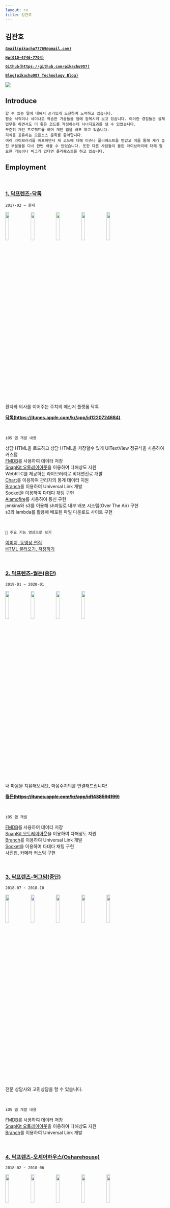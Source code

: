 ```yaml
---
layout: cv
title: 김관호
---
```



## 김관호

<a href="mailto:pikachu77769@gmail.com" style="font-weight: bold;">`Gmail(pikachu77769@gmail.com)`</a>

<a href="tel:010-4746-7704" style="font-weight: bold;">`Hp(010-4746-7704)`</a>

<a href="https://github.com/pikachu987/" style="font-weight: bold;">`Github(https://github.com/pikachu987)`</a>

<a href="https://pikachu987.tistory.com/" style="font-weight: bold;">`Blog(pikachu987 Technology Blog)`</a>


<div class="profile"><img src="https://pikachu987.github.io/cvdata/resources/profile.png?cv=2"></div>


## Introduce

`할 수 있는 일에 대해서 끈기있게 도전하며 노력하고 있습니다.`<br>
`평소 서적이나 세미나로 학습한 기술들을 앱에 접목시켜 보고 있습니다. 이러한 경험들은 실제 업무를 하면서도 더 좋은 코드를 작성하는데 시너지효과를 낼 수 있었습니다.`<br>
`꾸준히 개인 프로젝트를 하며 개인 앱을 배포 하고 있습니다.`<br>
`지식을 공유하는 오픈소스 문화를 좋아합니다.`<br>
`여러 라이브러리를 배포하면서 제 코드에 대해 이슈나 풀리퀘스트를 받았고 이를 통해 제가 놓친 부분들을 다시 한번 배울 수 있었습니다. 또한 다른 사람들이 올린 라이브러리에 대해 필요한 기능이나 버그가 있다면 풀리퀘스트를 하고 있습니다.`




## Employment



<br>

### [1. 닥프렌즈-닥톡](https://www.doctalk.co.kr/)

`2017-02 ~ 현재`

<img src="https://pikachu987.github.io/cvdata/resources/employment/doctalk/appstore/1.png?cv=2" width="15%">
<img src="https://pikachu987.github.io/cvdata/resources/employment/doctalk/appstore/2.png?cv=2" width="15%">
<img src="https://pikachu987.github.io/cvdata/resources/employment/doctalk/appstore/3.png?cv=2" width="15%">
<img src="https://pikachu987.github.io/cvdata/resources/employment/doctalk/appstore/4.png?cv=2" width="15%">
<img src="https://pikachu987.github.io/cvdata/resources/employment/doctalk/appstore/5.png?cv=2" width="15%">

환자와 의사를 이어주는 주치의 메신저 플랫폼 닥톡

__[닥톡(https://itunes.apple.com/kr/app/id1220724684)](https://itunes.apple.com/kr/app/id1220724684)__

<br>

`iOS 앱 개발 내용`

상담 HTML을 로드하고 상담 HTML을 저장할수 있게 UITextView 정규식을 사용하여 커스텀<br>
[FMDB](https://github.com/ccgus/fmdb)를 사용하여 데이터 저장<br>
[SnapKit 오토레이아웃](https://github.com/SnapKit/SnapKit)을 이용하여 다해상도 지원<br>
WebRTC를 제공하는 라이브러리로 비대면진료 개발<br>
[Chart](https://github.com/danielgindi/Charts)를 이용하여 관리자의 통계 데이터 지원<br>
[Branch](https://dashboard.branch.io/)를 이용하여 Universal Link 개발<br>
[Socket](https://github.com/socketio/socket.io-client-swift)을 이용하여 다대다 채팅 구현<br>
[Alamofire](https://github.com/Alamofire/Alamofire)를 사용하여 통신 구현<br>
jenkins와 s3를 이용해 sh파일로 내부 배포 시스템(Over The Air) 구현<br>
s3와 lambda를 활용해 배포된 파일 다운로드 사이트 구현<br>

<br>

`📱 주요 기능 영상으로 보기`

[이미지, 동영상 편집](https://pikachu987.github.io/cvdata/resources/employment/doctalk/media/picker/)<br>
[HTML 불러오기, 저장하기](https://pikachu987.github.io/cvdata/resources/employment/doctalk/media/html/)
<br>


<div class="page-break"></div>

<br>

### [2. 닥프렌즈-월든(중단)](https://www.docfriends.com/)

`2019-01 ~ 2020-01`

<img src="https://pikachu987.github.io/cvdata/resources/employment/walden/appstore/1.png?cv=2" width="15%">
<img src="https://pikachu987.github.io/cvdata/resources/employment/walden/appstore/2.png?cv=2" width="15%">
<img src="https://pikachu987.github.io/cvdata/resources/employment/walden/appstore/3.png?cv=2" width="15%">
<img src="https://pikachu987.github.io/cvdata/resources/employment/walden/appstore/4.png?cv=2" width="15%">

내 마음을 치유해보세요, 마음주치의를 연결해드립니다!

~~__[월든(https://itunes.apple.com/kr/app/id1438594199)](https://itunes.apple.com/kr/app/id1438594199)__~~

<br>

`iOS 앱 개발`

[FMDB](https://github.com/ccgus/fmdb)를 사용하여 데이터 저장<br>
[SnapKit 오토레이아웃](https://github.com/SnapKit/SnapKit)을 이용하여 다해상도 지원<br>
[Branch](https://dashboard.branch.io/)를 이용하여 Universal Link 개발<br>
[Socket](https://github.com/socketio/socket.io-client-swift)을 이용하여 다대다 채팅 구현<br>
사진첩, 카메라 커스텀 구현<br>



<br>

### [3. 닥프렌즈-허그맘(중단)](https://www.docfriends.com/)

`2018-07 ~ 2018-10`

<img src="https://pikachu987.github.io/cvdata/resources/employment/hugmom/appstore/1.png?cv=2" width="15%">
<img src="https://pikachu987.github.io/cvdata/resources/employment/hugmom/appstore/2.png?cv=2" width="15%">
<img src="https://pikachu987.github.io/cvdata/resources/employment/hugmom/appstore/3.png?cv=2" width="15%">
<img src="https://pikachu987.github.io/cvdata/resources/employment/hugmom/appstore/4.png?cv=2" width="15%">
<img src="https://pikachu987.github.io/cvdata/resources/employment/hugmom/appstore/5.png?cv=2" width="15%">

전문 상담사와 고민상담을 할 수 있습니다.

<br>

`iOS 앱 개발 내용`

[FMDB](https://github.com/ccgus/fmdb)를 사용하여 데이터 저장<br>
[SnapKit 오토레이아웃](https://github.com/SnapKit/SnapKit)을 이용하여 다해상도 지원<br>
[Branch](https://dashboard.branch.io/)를 이용하여 Universal Link 개발<br>


<div class="page-break"></div>

<br>

### [4. 닥프렌즈-오셰어하우스(Osharehouse)](https://www.facebook.com/osharehouse/)

`2018-02 ~ 2018-06`

<img src="https://pikachu987.github.io/cvdata/resources/employment/osharehouse/appstore/1.png?cv=2" width="15%">
<img src="https://pikachu987.github.io/cvdata/resources/employment/osharehouse/appstore/2.png?cv=2" width="15%">
<img src="https://pikachu987.github.io/cvdata/resources/employment/osharehouse/appstore/3.png?cv=2" width="15%">
<img src="https://pikachu987.github.io/cvdata/resources/employment/osharehouse/appstore/4.png?cv=2" width="15%">
<img src="https://pikachu987.github.io/cvdata/resources/employment/osharehouse/appstore/5.png?cv=2" width="15%">

실시간 직거래 방구하기

__[오셰어하우스(https://itunes.apple.com/kr/app/id1383090453)](https://itunes.apple.com/kr/app/id1383090453)__

<br>

`iOS 앱 개발 내용`

CoreData를 사용하여 데이터 저장<br>
[SnapKit 오토레이아웃](https://github.com/SnapKit/SnapKit)을 이용하여 다해상도 지원<br>
[Branch](https://dashboard.branch.io/)를 이용하여 Universal Link 개발<br>
[Socket](https://github.com/socketio/socket.io-client-swift)을 이용하여 다대다 채팅 구현<br>
Expandable Tableview 개발<br>
Localizable을 사용하여 다국어 지원<br>



<br>

### [5. 닥프렌즈-오셰어하우스 관리자(Osharehouse)](https://www.facebook.com/osharehouse/)

`2018-02 ~ 2018-06`

<img src="https://pikachu987.github.io/cvdata/resources/employment/osharehouseAdmin/appstore/1.png?cv=2" width="15%">
<img src="https://pikachu987.github.io/cvdata/resources/employment/osharehouseAdmin/appstore/2.png?cv=2" width="15%">
<img src="https://pikachu987.github.io/cvdata/resources/employment/osharehouseAdmin/appstore/3.png?cv=2" width="15%">
<img src="https://pikachu987.github.io/cvdata/resources/employment/osharehouseAdmin/appstore/4.png?cv=2" width="15%">
<img src="https://pikachu987.github.io/cvdata/resources/employment/osharehouseAdmin/appstore/5.png?cv=2" width="15%">

간편하게 입주자를 모집하세요

__[오셰어하우스 관리자(https://itunes.apple.com/kr/app/id1351570974)](https://itunes.apple.com/kr/app/id1351570974)__

<br>

`iOS 앱 개발 내용`

[Chart](https://github.com/danielgindi/Charts)를 이용하여 관리자의 통계 데이터 지원<br>
CoreData를 사용하여 데이터 저장<br>
[SnapKit 오토레이아웃](https://github.com/SnapKit/SnapKit)을 이용하여 다해상도 지원<br>
[Branch](https://dashboard.branch.io/)를 이용하여 Universal Link 개발<br>
[Socket](https://github.com/socketio/socket.io-client-swift)을 이용하여 다대다 채팅 구현<br>


<div class="page-break"></div>

<br>

### [6. 닥프렌즈-배경화면 HD(OGQ)](https://medium.com/ogq-corp)

`2017-04 ~ 2017-07`

<img src="https://pikachu987.github.io/cvdata/resources/employment/backgroundHD/appstore/1.png?cv=2" width="15%">
<img src="https://pikachu987.github.io/cvdata/resources/employment/backgroundHD/appstore/2.png?cv=2" width="15%">
<img src="https://pikachu987.github.io/cvdata/resources/employment/backgroundHD/appstore/3.png?cv=2" width="15%">
<img src="https://pikachu987.github.io/cvdata/resources/employment/backgroundHD/appstore/4.png?cv=2" width="15%">
<img src="https://pikachu987.github.io/cvdata/resources/employment/backgroundHD/appstore/5.png?cv=2" width="15%">

고화질 배경화‪면‬

__[배경화면 HD(https://itunes.apple.com/app/id541860561)](https://itunes.apple.com/app/id541860561)__

<br>

`iOS 앱 개발 내용`

Objective-C 로 되어있던 앱을 Swift3로 변환<br>
[Tags](https://github.com/pikachu987/Tags) 라이브러리 기초 개발<br>
오토레이아웃(스토리보드)을 이용하여 다해상도 지원<br>
이미지 다해상도 렌더링 지원<br>
Localizable을 사용하여 다국어 지원<br>



<br>

### 7. 시전소프트-전단지존

`2016-06 ~ 2016-11`

<img src="https://pikachu987.github.io/cvdata/resources/employment/jundan/appstore/1.png?cv=2" width="15%">
<img src="https://pikachu987.github.io/cvdata/resources/employment/jundan/appstore/2.png?cv=2" width="15%">
<img src="https://pikachu987.github.io/cvdata/resources/employment/jundan/appstore/3.png?cv=2" width="15%">
<img src="https://pikachu987.github.io/cvdata/resources/employment/jundan/appstore/4.png?cv=2" width="15%">
<img src="https://pikachu987.github.io/cvdata/resources/employment/jundan/appstore/5.png?cv=2" width="15%">

전단지를 앱으로 만들어 배포

<br>

`iOS 앱 개발 내용`

[Realm](https://github.com/realm/realm-cocoa)을 사용하여 데이터 저장<br>
[Alamofire](https://github.com/Alamofire/Alamofire)를 사용하여 통신 구현<br>
여러가지 전단지 만들기 레이아웃 개발<br>
Horizontal 무한 스크롤 개발<br>



<div class="page-break"></div>

## Freelancer

<br>

### 1. KMS-ExpertT

`2016-11 ~ 2016-12`

<img src="https://pikachu987.github.io/cvdata/resources/freelancer/et/appstore/1.png?cv=2" width="15%">
<img src="https://pikachu987.github.io/cvdata/resources/freelancer/et/appstore/2.png?cv=2" width="15%">
<img src="https://pikachu987.github.io/cvdata/resources/freelancer/et/appstore/3.png?cv=2" width="15%">
<img src="https://pikachu987.github.io/cvdata/resources/freelancer/et/appstore/4.png?cv=2" width="15%">
<img src="https://pikachu987.github.io/cvdata/resources/freelancer/et/appstore/5.png?cv=2" width="15%">

WebRTC를 이용해 통역 전문가와 통화

<br>

`iOS 앱 개발 내용`

[QuickBlox WebRTC](https://quickblox.com/)를 이용하여 통화 구현<br>
[SQLite](https://github.com/stephencelis/SQLite.swift)를 이용하여 데이터 저장<br>
[Realm](https://github.com/realm/realm-cocoa)을 사용하여 데이터 저장<br>
[Alamofire](https://github.com/Alamofire/Alamofire)를 사용하여 통신 구현<br>




<br>

### 2. Davich-가상장착(중단)

`2016-12 ~ 2017-01`

<img src="https://pikachu987.github.io/cvdata/resources/freelancer/virtualWearing/appstore/1.png?cv=2" width="15%">
<img src="https://pikachu987.github.io/cvdata/resources/freelancer/virtualWearing/appstore/2.png?cv=2" width="15%">
<img src="https://pikachu987.github.io/cvdata/resources/freelancer/virtualWearing/appstore/3.png?cv=2" width="15%">
<img src="https://pikachu987.github.io/cvdata/resources/freelancer/virtualWearing/appstore/4.png?cv=2" width="15%">
<img src="https://pikachu987.github.io/cvdata/resources/freelancer/virtualWearing/appstore/5.png?cv=2" width="15%">

가상으로 눈동자 위치와 눈동자 타원에 맞게 콘택트 렌즈를 잘라서 가상으로 써 볼수 있다.

<br>

`iOS 앱 개발 내용`

[Realm](https://github.com/realm/realm-cocoa)을 사용하여 데이터 저장<br>
[Alamofire](https://github.com/Alamofire/Alamofire)를 사용하여 통신 구현<br>


<div class="page-break"></div>

<br>

### 3. knightnet-책가방

`2017-01 ~ 2017-02`

<img src="https://pikachu987.github.io/cvdata/resources/freelancer/edubag/appstore/1.png?cv=2" width="15%">
<img src="https://pikachu987.github.io/cvdata/resources/freelancer/edubag/appstore/2.png?cv=2" width="15%">
<img src="https://pikachu987.github.io/cvdata/resources/freelancer/edubag/appstore/3.png?cv=2" width="15%">
<img src="https://pikachu987.github.io/cvdata/resources/freelancer/edubag/appstore/4.png?cv=2" width="15%">
<img src="https://pikachu987.github.io/cvdata/resources/freelancer/edubag/appstore/5.png?cv=2" width="15%">

책가방은 방과후학교 운영을 위한 프로그램입니다.

<br>

`iOS 앱 개발 내용`

[Realm](https://github.com/realm/realm-cocoa)을 사용하여 데이터 저장<br>
[Alamofire](https://github.com/Alamofire/Alamofire)를 사용하여 통신 구현<br>
[Kanna](https://github.com/tid-kijyun/Kanna)를 사용하여 XML 통신 구현<br>




## Individual Projects

<br>

### 1. QR 코드

`2021-04 ~ 2021-04`

<img src="https://pikachu987.github.io/cvdata/resources/individual/qrcode/appstore/1.png?cv=2" width="15%">
<img src="https://pikachu987.github.io/cvdata/resources/individual/qrcode/appstore/2.png?cv=2" width="15%">
<img src="https://pikachu987.github.io/cvdata/resources/individual/qrcode/appstore/3.png?cv=2" width="15%">
<img src="https://pikachu987.github.io/cvdata/resources/individual/qrcode/appstore/4.png?cv=2" width="15%">
<img src="https://pikachu987.github.io/cvdata/resources/individual/qrcode/appstore/5.png?cv=2" width="15%">

● QR코드를 텍스트로 만들수 있습니다.<br/>
● 웹뷰를 이용해 URL로 QR코드를 만들수 있습니다.<br/>
● QR코드의 복잡도, QR코드색, 배경색을 변경할 수 있습니다.<br/>
● QR코드에 로고를 추가할 수 있습니다.<br/>
● 외부 앱에서 공유하기로 QR코드를 만들수 있습니다.<br/>

__[QR코드(https://apps.apple.com/us/app/qr-code-create-view-scan/id1560555666)](https://apps.apple.com/us/app/qr-code-create-view-scan/id1560555666)__

<br>

`iOS 앱 개발 내용`

[SnapKit 오토레이아웃](https://github.com/SnapKit/SnapKit)을 이용하여 다해상도 지원<br>
[CropPickerView](https://github.com/pikachu987/CropPickerView)를 이용하여 이미지 자르기 지원<br>
Localizable을 사용하여 다국어 지원<br>
Share Extension으로 외부 앱에서 공유하기 지원<br>




<div class="page-break"></div>

<br>

### 2. 비디오편집기

`2021-03 ~ 2021-03`

<img src="https://pikachu987.github.io/cvdata/resources/individual/videoeditor/appstore/1.png?cv=2" width="15%">
<img src="https://pikachu987.github.io/cvdata/resources/individual/videoeditor/appstore/2.png?cv=2" width="15%">
<img src="https://pikachu987.github.io/cvdata/resources/individual/videoeditor/appstore/3.png?cv=2" width="15%">
<img src="https://pikachu987.github.io/cvdata/resources/individual/videoeditor/appstore/4.png?cv=2" width="15%">
<img src="https://pikachu987.github.io/cvdata/resources/individual/videoeditor/appstore/5.png?cv=2" width="15%">

● 비디오의 시작시간과 종료시간을 선택해 자를 수 있습니다.<br/>
● 비디오의 크기 및 없애고 싶은 영역을 자를 수 있습니다.<br/>
● 비디오를 회전시켜 저장할 수 있습니다.<br/>
● 비디오의 화질을 저화질, 일반화질, 고화질로 저장할 수 있습니다.<br/>
● 비디오 음소거를 할 수 있습니다.<br/>

__[비디오편집기(https://apps.apple.com/us/app/videoeditor-crop-quality-mute/id1559471613)](https://apps.apple.com/us/app/videoeditor-crop-quality-mute/id1559471613)__

<br>

`iOS 앱 개발 내용`

[SnapKit 오토레이아웃](https://github.com/SnapKit/SnapKit)을 이용하여 다해상도 지원<br>
[CropPickerView](https://github.com/pikachu987/CropPickerView)를 이용하여 이미지 자르기 지원<br>
Localizable을 사용하여 다국어 지원<br>



<br>

### 3. 패턴관리(생활패턴, 운동패턴, 피트니스)

`2019-07 ~ 2019-07`

<img src="https://pikachu987.github.io/cvdata/resources/individual/pattern/appstore/1.png?cv=2" width="15%">
<img src="https://pikachu987.github.io/cvdata/resources/individual/pattern/appstore/2.png?cv=2" width="15%">
<img src="https://pikachu987.github.io/cvdata/resources/individual/pattern/appstore/3.png?cv=2" width="15%">
<img src="https://pikachu987.github.io/cvdata/resources/individual/pattern/appstore/4.png?cv=2" width="15%">
<img src="https://pikachu987.github.io/cvdata/resources/individual/pattern/appstore/5.png?cv=2" width="15%">

● 자신에게 맞는 작업으로 하루하루 패턴을 맞게 살아보세요.<br/>
● 하루하루 패턴에 맞게 살았는지 통계를 확인해 보세요.<br/>
● 패턴에 맞게 살고 있는지 패턴 관리앱이 도와드려요.<br/>

__[패턴관리(https://itunes.apple.com/us/app/패턴관리-생활패턴-운동패턴-피트니스/id1471091967)](https://itunes.apple.com/us/app/패턴관리-생활패턴-운동패턴-피트니스/id1471091967)__

<br>

`iOS 앱 개발 내용`

[FMDB](https://github.com/ccgus/fmdb)를 사용하여 데이터 저장<br>
[SnapKit 오토레이아웃](https://github.com/SnapKit/SnapKit)을 이용하여 다해상도 지원<br>
[CropPickerView](https://github.com/pikachu987/CropPickerView)를 이용하여 이미지 자르기 지원<br>
Localizable을 사용하여 다국어 지원<br>





<div class="page-break"></div>



<br>

### 4. Punto: 쉬운 사진편집 툴

`2018-09 ~ 2018-09`

<img src="https://pikachu987.github.io/cvdata/resources/individual/punto/appstore/1.png?cv=2" width="15%">
<img src="https://pikachu987.github.io/cvdata/resources/individual/punto/appstore/2.png?cv=2" width="15%">
<img src="https://pikachu987.github.io/cvdata/resources/individual/punto/appstore/3.png?cv=2" width="15%">
<img src="https://pikachu987.github.io/cvdata/resources/individual/punto/appstore/4.png?cv=2" width="15%">
<img src="https://pikachu987.github.io/cvdata/resources/individual/punto/appstore/5.png?cv=2" width="15%">

● 사진첩에 있는 이미지를 편집할 수 있습니다.<br/>
● 캔버스를 편집할 수 있습니다.<br/>
● 컬러 피커를 사용하여 원하는 색을 캔버스에 저장해 보세요.<br/>
● 다양한 필터로 이미지의 느낌을 바꾸어 보세요.<br/>
● 이미지에 원하는 영역에 스포이드로 색을 추출해 보세요.<br/>
● 사진에 일부 영역이 마음에 들지 않을때 사진을 원하는 크기와 원하는 영역으로 잘라 보세요.<br/>
● 이미지에 여러가지 이모지,이미지,텍스트를 추가해서 위치와 크기를 조절해 보세요.<br/>
● 사용하지 않는 편집 도구를 OFF 시킨 후 자주 사용하는 도구만 볼수 있습니다.<br/>
● 이미지의 정보와 촬영 정보와 위치를 볼수 있습니다.<br/>

__[푼토(https://itunes.apple.com/us/app/punto-easy-photo-editing-tool/id1402485933)](https://itunes.apple.com/us/app/punto-easy-photo-editing-tool/id1402485933)__

<br>

`iOS 앱 개발 내용`

[FMDB](https://github.com/ccgus/fmdb)를 사용하여 데이터 저장<br>
오토레이아웃(스토리보드)을 이용하여 다해상도 지원<br>
[CropPickerView](https://github.com/pikachu987/CropPickerView)를 이용하여 이미지 자르기 지원<br>
[GPUImage](https://github.com/BradLarson/GPUImage3)를 이용하여 필터 지원<br>
Localizable을 사용하여 다국어 지원<br>


<br>

### 5. MakeGIF: 움짤 그림 만들기 앱

`2018-01 ~ 2018-01`

<img src="https://pikachu987.github.io/cvdata/resources/individual/makegif/appstore/1.png?cv=2" width="15%">
<img src="https://pikachu987.github.io/cvdata/resources/individual/makegif/appstore/2.png?cv=2" width="15%">
<img src="https://pikachu987.github.io/cvdata/resources/individual/makegif/appstore/3.png?cv=2" width="15%">
<img src="https://pikachu987.github.io/cvdata/resources/individual/makegif/appstore/4.png?cv=2" width="15%">
<img src="https://pikachu987.github.io/cvdata/resources/individual/makegif/appstore/5.png?cv=2" width="15%">

● 터치로 쉽게 움짤을 만들수 있습니다.<br/>
● 펜 색과 사이즈를 조절할수 있습니다.<br/>
● 배경색과 배경이미지를 변경할수 있습니다.<br/>
● 갤러리에 저장된 사진들을 GIF로 변경할수 있습니다.<br/>
● 갤러리에 저장된 사진들을 원모양 GIF로 변경할수 있습니다.<br/>
● GIF 이미지들을 일반 사진으로 변경할 수 있습니다.<br/>

__[움짤 그림 만들기(https://itunes.apple.com/kr/app/움짤-그림-만들기/id1332469018)](https://itunes.apple.com/kr/app/움짤-그림-만들기/id1332469018)__

<br>

`iOS 앱 개발 내용`

CoreData를 사용하여 데이터 저장<br>
[SnapKit 오토레이아웃](https://github.com/SnapKit/SnapKit)을 이용하여 다해상도 지원<br>



<br>

### 6. FakeCall: 가짜전화 앱 (reject)

`2018-01 ~ 2018-01`

<img src="https://pikachu987.github.io/cvdata/resources/individual/fakecall/appstore/1.png?cv=2" width="15%">
<img src="https://pikachu987.github.io/cvdata/resources/individual/fakecall/appstore/2.png?cv=2" width="15%">
<img src="https://pikachu987.github.io/cvdata/resources/individual/fakecall/appstore/3.png?cv=2" width="15%">
<img src="https://pikachu987.github.io/cvdata/resources/individual/fakecall/appstore/4.png?cv=2" width="15%">
<img src="https://pikachu987.github.io/cvdata/resources/individual/fakecall/appstore/5.png?cv=2" width="15%">

● 기존 휴대폰의 연락처에 있는 사람들에게 가짜로 전화를 걸 수 있습니다.<br/>
● 새로운 연락처를 등록해서 가짜로 전화를 걸 수 있습니다.<br/>
● 기존 연락처나 새로운 연락처에서 전화를 걸게 할 수 있습니다.<br/>
● 전화왔을 때 알림음과 진동, 배경화면을 바꿀 수 있습니다.<br/>


<br>

`iOS 앱 개발 내용`

CoreData를 사용하여 데이터 저장<br>
[SnapKit 오토레이아웃](https://github.com/SnapKit/SnapKit)을 이용하여 다해상도 지원<br>
Localizable을 사용하여 다국어 지원<br>




<br>

### 7. Script: 대본공부 앱

`2017-12 ~ 2017-12`

<img src="https://pikachu987.github.io/cvdata/resources/individual/script/appstore/1.png?cv=2" width="15%">
<img src="https://pikachu987.github.io/cvdata/resources/individual/script/appstore/2.png?cv=2" width="15%">
<img src="https://pikachu987.github.io/cvdata/resources/individual/script/appstore/3.png?cv=2" width="15%">
<img src="https://pikachu987.github.io/cvdata/resources/individual/script/appstore/4.png?cv=2" width="15%">
<img src="https://pikachu987.github.io/cvdata/resources/individual/script/appstore/5.png?cv=2" width="15%">

● 나에게 맞는 앱 디자인을 선택할 수 있습니다.<br/>
● 중요 문장을 추가할수 있습니다.<br/>
● 대본, 중요 문장에서 검색을 할수 있습니다.<br/>
● 대본, 중요 문장을 번역할 수 있습니다.<br/>
● 중요 문장에 태그를 선택할수 있습니다.<br/>
● 대본에 따라 자신이 마지막 공부한 위치로 돌아갈 수 있습니다.<br/>
● 대본과 중요문장을 저장할수 있습니다. 데이터는 서버에 저장되지 않고 휴대폰 기기에 저장되기 때문에 다른 사람들에게 노출되지 않고 다시 불러올 수 있습니다.<br/>

__[대본공부(https://itunes.apple.com/kr/app/대본-공부/id1319037733)](https://itunes.apple.com/kr/app/대본-공부/id1319037733)__

<br>

`iOS 앱 개발 내용`

CoreData를 사용하여 데이터 저장<br>
[SSZipArchive](https://github.com/ZipArchive/ZipArchive)를 이용하여 집파일을 다운받은 후 압축풀기 지원<br>
[Kanna](https://github.com/tid-kijyun/Kanna)를 사용하여 XML 분석<br>



<div class="page-break"></div>


<br>

### 8. Markdown: 마크다운 앱

`2017-01 ~ 2017-01`

<img src="https://pikachu987.github.io/cvdata/resources/individual/markdown/appstore/1.png?cv=2" width="15%">
<img src="https://pikachu987.github.io/cvdata/resources/individual/markdown/appstore/2.png?cv=2" width="15%">
<img src="https://pikachu987.github.io/cvdata/resources/individual/markdown/appstore/3.png?cv=2" width="15%">
<img src="https://pikachu987.github.io/cvdata/resources/individual/markdown/appstore/4.png?cv=2" width="15%">
<img src="https://pikachu987.github.io/cvdata/resources/individual/markdown/appstore/5.png?cv=2" width="15%">

● 마크다운을 적을수 있다.<br>
● 마크다운을 적기 편하게 키보드 상단에 여러가지 버튼이 있다.<br>
● 마크다운을 웹뷰를 통해 이미지를 쉽게 보여줄 수 있다.<br>
● 마크다운을 적으면서 마크다운 미리보기를 할 수 있다.<br>
● 마크다운을 html 또는 markdown 형식으로 파일을 공유할 수 있다.<br>

__[마크다운(https://apps.apple.com/us/app/markdown-md-html-editor/id1195478325)](https://apps.apple.com/us/app/markdown-md-html-editor/id1195478325)__

<br>

`iOS 앱 개발 내용`

CoreData를 사용하여 데이터 저장<br>



<br>

### 9. Memo: 그림 메모장

`2017-01 ~ 2017-01`

<img src="https://pikachu987.github.io/cvdata/resources/individual/memo/appstore/1.png?cv=2" width="15%">
<img src="https://pikachu987.github.io/cvdata/resources/individual/memo/appstore/2.png?cv=2" width="15%">
<img src="https://pikachu987.github.io/cvdata/resources/individual/memo/appstore/3.png?cv=2" width="15%">
<img src="https://pikachu987.github.io/cvdata/resources/individual/memo/appstore/4.png?cv=2" width="15%">
<img src="https://pikachu987.github.io/cvdata/resources/individual/memo/appstore/5.png?cv=2" width="15%">

● 메모장에 펜으로 그림을 그릴수 있다.<br>
● 펜의 색, 크기를 바꿀수 있다.<br>
● 지우개로 펜으로 그린 것을 지울수 있고 지우개 크기를 바꿀수 있다.<br>
● 배경색을 바꿀수 있다.<br>
● 투명한 배경을 사용하고 갤러리에 저장할 수 있다.<br>
● 이미지를 가져와서 크기를 조절해서 메모장에 올려놓을수 있다.<br>
● 텍스트를 만들어서 메모장에 올려놓을수 있다.<br>
● 저장, 삭제, 공유가 가능하며 메모마다 잠금(지문인식)을 걸어놓을 수 있다.<br>
● 잠금이 된 메모는 저장, 삭제, 공유, 보기를 하려면 지문인식 또는 잠금설정할때 입력한 비밀번호를 입력하여야 할 수 있다.<br>

__[그림 메모장(https://apps.apple.com/us/app/그림-메모장/id1194457669)](https://apps.apple.com/us/app/그림-메모장/id1194457669)__

<br>

`iOS 앱 개발 내용`

[FMDB](https://github.com/ccgus/fmdb)를 사용하여 데이터 저장<br>
[SnapKit 오토레이아웃](https://github.com/SnapKit/SnapKit)을 이용하여 다해상도 지원<br>
[PALFileStorage](https://github.com/pikachu987/PALFileStorage.git)를 이용하여 내부 저장소에 파일 저장
[Realm](https://github.com/realm/realm-cocoa)을 사용하다가 FMDB로 데이터 마이그레이션<br>
LocalAuthentication를 사용하여 FaceID, TouchID 구현



<div class="page-break"></div>


<br>

### 10. Editor: 이미지 합성 앱

`2017-01 ~ 2017-01`

<img src="https://pikachu987.github.io/cvdata/resources/individual/editor/appstore/1.png?cv=2" width="15%">
<img src="https://pikachu987.github.io/cvdata/resources/individual/editor/appstore/2.png?cv=2" width="15%">
<img src="https://pikachu987.github.io/cvdata/resources/individual/editor/appstore/3.png?cv=2" width="15%">
<img src="https://pikachu987.github.io/cvdata/resources/individual/editor/appstore/4.png?cv=2" width="15%">
<img src="https://pikachu987.github.io/cvdata/resources/individual/editor/appstore/5.png?cv=2" width="15%">

● 갤러리, 카메라(필터), 웹사이트, 저장된이미지, 지도에서 원하는 영역을 자르고 저장할 수 있다.<br>
● 원하는 영역을 타원으로 자를 수 있다.<br>
● 저장한 이미지들을 서로 합성을 할 수 있고 이미지들 간의 순서를 조절할 수 있다.<br>
● 배경색을 바꿀 수 있고 텍스트를 넣을 수 있고 합성한 이미지를 저장할 수 있다.<br>
● 투명한 배경을 사용하고 갤러리에 저장할 수 있다.<br>
● 저장된 이미지를 갤러리저장, 공유하기, 삭제 할 수있다.(복수 선택 가능)<br>

__[이미지 합성(https://itunes.apple.com/kr/app/editeo/id1192981741)](https://itunes.apple.com/kr/app/editeo/id1192981741?l=ko&ls=1&mt=8)__

<br>

`iOS 앱 개발 내용`

[FMDB](https://github.com/ccgus/fmdb)를 사용하여 데이터 저장<br>
[SnapKit 오토레이아웃](https://github.com/SnapKit/SnapKit)을 이용하여 다해상도 지원<br>
[PALFileStorage](https://github.com/pikachu987/PALFileStorage.git)를 이용하여 내부 저장소에 파일 저장
[Realm](https://github.com/realm/realm-cocoa)을 사용하다가 FMDB로 데이터 마이그레이션<br>





## Team Projects

<br>

### 1. 일루와: 중간 장소 지정해주는 앱

`2018-01 ~ 2018-01`

<img src="https://pikachu987.github.io/cvdata/resources/team/common/appstore/1.png?cv=2" width="15%">
<img src="https://pikachu987.github.io/cvdata/resources/team/common/appstore/2.png?cv=2" width="15%">
<img src="https://pikachu987.github.io/cvdata/resources/team/common/appstore/3.png?cv=2" width="15%">
<img src="https://pikachu987.github.io/cvdata/resources/team/common/appstore/4.png?cv=2" width="15%">
<img src="https://pikachu987.github.io/cvdata/resources/team/common/appstore/5.png?cv=2" width="15%">
<img src="https://pikachu987.github.io/cvdata/resources/team/common/appstore/6.png?cv=2" width="15%">

<a href="https://www.facebook.com/unithonWithU/">`6회 유니톤(대학 해커톤) 우수상`</a>




<div class="page-break"></div>


<br>

### 2. 답정너: 두가지 선택사항을 투표하는 앱

`2018-04 ~ 2018-05`

<img src="https://pikachu987.github.io/cvdata/resources/team/vote/appstore/1.png?cv=2" width="15%">
<img src="https://pikachu987.github.io/cvdata/resources/team/vote/appstore/2.png?cv=2" width="15%">
<img src="https://pikachu987.github.io/cvdata/resources/team/vote/appstore/3.png?cv=2" width="15%">
<img src="https://pikachu987.github.io/cvdata/resources/team/vote/appstore/4.png?cv=2" width="15%">
<img src="https://pikachu987.github.io/cvdata/resources/team/vote/appstore/5.png?cv=2" width="15%">

__[답정너(https://itunes.apple.com/kr/app/답정너/id1379000768)](https://itunes.apple.com/kr/app/답정너/id1379000768)__



## Library

### 1. Tags

[https://github.com/pikachu987/Tags](https://github.com/pikachu987/Tags)

![stars](https://img.shields.io/github/stars/pikachu987/Tags?style=social)&nbsp;&nbsp;
![forks](https://img.shields.io/github/forks/pikachu987/Tags?style=social)&nbsp;&nbsp;
![watchers](https://img.shields.io/github/watchers/pikachu987/Tags?style=social)&nbsp;&nbsp;

● 태그를 동적으로 추가, 수정, 삭제를 할수 있고 여러가지 커스터마이징을 제공<br>
● 태그는 오토레이아웃으로 개발<br>
● 태그를 터치, 높이 변경 될때 딜리게이트 호출<br>

### 2. NotificationView

[https://github.com/pikachu987/NotificationView](https://github.com/pikachu987/NotificationView)

![stars](https://img.shields.io/github/stars/pikachu987/NotificationView?style=social)&nbsp;&nbsp;
![forks](https://img.shields.io/github/forks/pikachu987/NotificationView?style=social)&nbsp;&nbsp;
![watchers](https://img.shields.io/github/watchers/pikachu987/NotificationView?style=social)&nbsp;&nbsp;

● iOS 기본 알림 화면 구현<br>
● light 테마, dark 테마 지원<br>
● hide시간, show시간, showAfter시간 커스텀 가능<br>

### 3. CropPickerView

[https://github.com/pikachu987/CropPickerView](https://github.com/pikachu987/CropPickerView)

![stars](https://img.shields.io/github/stars/pikachu987/CropPickerView?style=social)&nbsp;&nbsp;
![forks](https://img.shields.io/github/forks/pikachu987/CropPickerView?style=social)&nbsp;&nbsp;
![watchers](https://img.shields.io/github/watchers/pikachu987/CropPickerView?style=social)&nbsp;&nbsp;

● 상하좌우, 상좌, 상우, 하좌, 하우 버튼을 이용해 이미지 자를 위치를 정하고 이미지를 자름<br>
● 이미지는 스크롤이 되고 스크롤보다 이미지가 작은 경우 중앙 정렬<br>
● 이미지를 원형으로 자를수 있음<br>

### 4. WebController

[https://github.com/pikachu987/WebController](https://github.com/pikachu987/WebController)

![stars](https://img.shields.io/github/stars/pikachu987/WebController?style=social)&nbsp;&nbsp;
![forks](https://img.shields.io/github/forks/pikachu987/WebController?style=social)&nbsp;&nbsp;
![watchers](https://img.shields.io/github/watchers/pikachu987/WebController?style=social)&nbsp;&nbsp;

● WKWebView를 커스텀<br>
● KVO를 이용하여 웹사이트 로드 progress 표현<br>
● 하단 툴바, 색상 등 커스텀 가능<br>



### 5. VideoConverter

[https://github.com/pikachu987/VideoConverter](https://github.com/pikachu987/VideoConverter)

● 비디오를 startTime, endTime or durationTime으로 자를수 있음<br>
● 비디오를 x, y, width, height값으로 자를 수 있고 회전, quality, 음소거를 할 수 있음<br>

### 6. VideoTrim

[https://github.com/pikachu987/VideoTrim](https://github.com/pikachu987/VideoTrim)

● 비디오의 시작 시간, 종료 시간을 UI적으로 표현하고 수정할 수 있음<br>
● 최소 width, preview 개수, color, margin, 크기 등을 커스텀 가능<br>



## Certifications

`2016` 네트워크관리사 (한국정보통신자격협회)



## Activity

<br>

[![Github stats](https://github-readme-stats.vercel.app/api?username=pikachu987&show_icons=true&count_private=true)](https://github.com/pikachu987/pikachu987)

[![Top Langs](https://github-readme-stats.vercel.app/api/top-langs/?username=pikachu987&layout=compact&langs_count=10&hide=Objective-C,JavaScript)](https://github.com/pikachu987/pikachu987)

[![Github](https://img.shields.io/badge/github-black.svg?logoColor=white&logo=github&link=https://github.com/pikachu987)](https://github.com/pikachu987/)
[![Blog](https://img.shields.io/badge/Tech%20Blog-black?style=flat&logo=github&link=https://pikachu987.tistory.com)](https://pikachu987.tistory.com/)
[![Repository](https://img.shields.io/github/stars/pikachu987?label=Repository%20Star&color=black&logoColor=white&logo=github&link=https://github.com/search?q=user%3Apikachu987+&s=stars&type=Repositories)](https://github.com/search?q=user%3Apikachu987+&s=stars&type=Repositories/)


### 1. 부스트코스 iOS 리뷰어 역활

`2018-06 ~ 2019-04`

### 2. 디프만 동아리 iOS 개발자 참여

`2018-03 ~ 2018-08`




## Contact Me

<br>

[![Gmail](https://img.shields.io/badge/Gmail-d14836?style=flat&logo=Gmail&logoColor=white&link=mailto:pikachu77769@gmail.com)](mailto:pikachu77769@gmail.com)
[![Tel](https://img.shields.io/badge/%F0%9F%93%B2%F0%9F%93%9E-Tel-green?style=flat&logoColor=white&link=tel:010-4746-7704)](tel:010-4746-7704)
